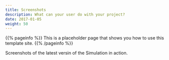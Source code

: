 ```yaml
---
title: Screenshots
description: What can your user do with your project?
date: 2017-01-05
weight: 50
---
```


{{% pageinfo %}}
This is a placeholder page that shows you how to use this template site.
{{% /pageinfo %}}

Screenshots of the latest versin of the Simulation in action.

